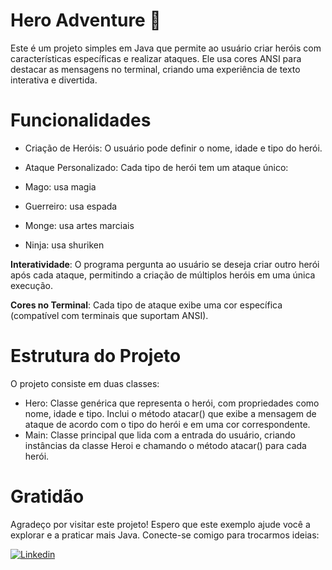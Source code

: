 # Hero Adventure 🦾

Este é um projeto simples em Java que permite ao usuário criar heróis com características específicas e realizar ataques. Ele usa cores ANSI para destacar as mensagens no terminal, criando uma experiência de texto interativa e divertida.

# Funcionalidades 
* Criação de Heróis: O usuário pode definir o nome, idade e tipo do herói.

* Ataque Personalizado: Cada tipo de herói tem um ataque único:

* Mago: usa magia
* Guerreiro: usa espada
* Monge: usa artes marciais
* Ninja: usa shuriken

**Interatividade**: O programa pergunta ao usuário se deseja criar outro herói após cada ataque, permitindo a criação de múltiplos heróis em uma única execução.

**Cores no Terminal**: Cada tipo de ataque exibe uma cor específica (compatível com terminais que suportam ANSI).

# Estrutura do Projeto
O projeto consiste em duas classes:

* Hero: Classe genérica que representa o herói, com propriedades como nome, idade e tipo. Inclui o método atacar() que exibe a mensagem de ataque de acordo com o tipo do herói e em uma cor correspondente.
* Main: Classe principal que lida com a entrada do usuário, criando instâncias da classe Heroi e chamando o método atacar() para cada herói.


# Gratidão
Agradeço por visitar este projeto! Espero que este exemplo ajude você a explorar e a praticar mais Java. Conecte-se comigo para trocarmos ideias:

[![Linkedin](https://img.shields.io/badge/DANIELA-0077B5?style=for-the-badge&logo=linkedin&logoColor=white)](https://www.linkedin.com/in/daniela-velter-231485f/)
